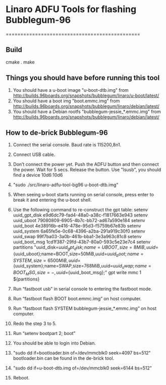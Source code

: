 # Linaro ADFU Tools for flashing Bubblegum-96
==============================================

## Build

cmake .
make

## Things you should have before running this tool
 1. You should have a u-boot image "u-boot-dtb.img" from
    http://builds.96boards.org/snapshots/bubblegum/linaro/u-boot/latest/
 2. You should have a boot img "boot.emmc.img" from
    http://builds.96boards.org/snapshots/bubblegum/linaro/debian/latest/
 3. You should have a Debian rootfs "bubblegum-jessie_*.emmc.img" from
    http://builds.96boards.org/snapshots/bubblegum/linaro/debian/latest/

## How to de-brick Bubblegum-96

 1. Connect the serial console. Baud rate is 115200,8n1.

 2. Connect USB cable.

 3. Don’t connect the power yet.
    Push the ADFU button and then connect the power.
    Wait for 5 secs.
    Release the button.
    Use "lsusb", you should find a device 10d6:10d6

 4. "sudo ./src/linaro-adfu-tool-bg96 u-boot-dtb.img"

 5. When seeing u-boot starts running on serial console, press enter to
    break it and entering the u-boot shell.

 6. Use the following command to re-construct the gpt table:
    setenv uuid_gpt_disk e9d6dc79-fad4-48a0-a38c-f1817663e943
    setenv uuid_uboot 79080809-6905-4b7c-bb72-ad67a590e184
    setenv uuid_boot 4e38916b-e416-478e-95d3-f5759b67e83b
    setenv uuid_system 6a65fe5e-0c68-4396-a2ba-291a919c30f0
    setenv uuid_swap 99f7ba03-3a0b-461b-bba1-3e3a963c81c8
    setenv uuid_boot_msg 1cd1f387-29fd-43b7-80a0-593c5e23e7c4
    setenv partitions "uuid_disk=${uuid_gpt_disk};name=UBOOT,size=8MiB,uuid=${uuid_uboot};name=BOOT,size=50MiB,uuid=${uuid_boot};name=SYSTEM,size=6500MiB,uuid=${uuid_system};name=SWAP,size=768MiB,uuid=${uuid_swap};name=BOOT_MSG,size=-,uuid=${uuid_boot_msg};"
    gpt write mmc 1 ${partitions}
 
 7. Run “fastboot usb” in serial console to entering the fastboot mode.

 8. Run “fastboot flash BOOT boot.emmc.img” on host computer.

 9. Run “fastboot flash SYSTEM bubblegum-jessie_*.emmc.img” on host computer.

 10. Redo the step 3 to 5.

 11. Run “setenv bootpart 2; boot”

 12. You should be able to login into Debian.

 13. "sudo dd if=bootloader.bin of=/dev/mmcblk0 seek=4097 bs=512"
     bootloader.bin can be found in the de-brick tool.

 14. "sudo dd if=u-boot-dtb.img of=/dev/mmcblk0 seek=6144 bs=512"

 15. Reboot.
